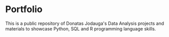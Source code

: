 # Portfolio

This is a public repository of Donatas Jodauga's Data Analysis projects and materials to showcase Python, SQL and R programming language skills.
